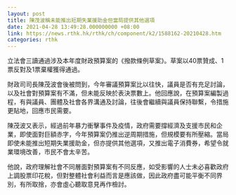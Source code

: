 ```yaml
---
layout: post
title: 陳茂波稱未能推出短期失業援助金但當局提供其他選項
date: 2021-04-28 13:49:28.000000000 +08:00
link: https://news.rthk.hk/rthk/ch/component/k2/1588162-20210428.htm
categories: rthk
---
```


立法會三讀通過涉及本年度財政預算案的《撥款條例草案》。草案以40票贊成、1票反對及1票棄權獲得通過。

財政司司長陳茂波會後被問到，今年審議預算案比以往快，議員是否有充足討論，以及社會對預算案有不滿，但未能反映於表決票數上。他回應說，在預算案編製過程，有與議員、團體及社會各界溝通及討論，往後會繼續與議員保持聯繫，令措施更貼地，回應市民需要。

陳茂波又表示，經過前年暴力衝擊事件及疫情，政府需要撐經濟及支援市民和企業，即使面對巨額赤字，今年預算案仍推出逆周期措施，但規模要有所壓縮。當局即使未能推出短期失業援助金，但亦提供其他選項，又推出電子消費券，希望令就業環境改善，市民不會太辛苦。

他說，政府理解社會不同層面對預算案有不同反應，如受影響的人士未必喜歡政府上調股票印花稅，但對整體社會利益而言是應該做，因此政府盡可能平衡不同界別，有所取捨，亦會虛心聽取意見再作檢討。
